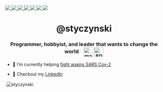 <a href="https://www.linkedin.com/in/piotr-styczy%C5%84ski-661043151/">
<img src="https://img.shields.io/badge/LinkedIn-0077B5?style=for-the-badge&logo=linkedin&logoColor=white" />
</a>

<a href="https://github.com/styczynski/">
<img src="https://img.shields.io/badge/GitHub-100000?style=for-the-badge&logo=github&logoColor=white" />
</a>

<a href="https://gitlab.com/styczynski/">
<img src="https://img.shields.io/badge/GitLab-330F63?style=for-the-badge&logo=gitlab&logoColor=white" />
</a>

<a href="mailto:piotr@styczynski.in">
<img src="https://img.shields.io/badge/Gmail-D14836?style=for-the-badge&logo=gmail&logoColor=white" />
</a>

<a href="https://stackoverflow.com/users/8758309/piotr-styczy%c5%84ski">
<img src="https://img.shields.io/badge/Stack_Overflow-FE7A16?style=for-the-badge&logo=stack-overflow&logoColor=white" />
</a>

<a href="https://www.codewars.com/users/styczynski/">
<img src="https://img.shields.io/badge/Codewars-B1361E?style=for-the-badge&logo=Codewars&logoColor=white" />
</a>

<a href="https://codepen.io/isis97/">
<img src="https://img.shields.io/badge/Codepen-000000?style=for-the-badge&logo=codepen&logoColor=white" />
</a>



<h1 align="center">@styczynski</h1>
<h3 align="center">Programmer, hobbyist, and leader that wants to change the world &nbsp;&nbsp;&nbsp;<a href="https://linkedin.com/in/piotrstyczynski" target="blank"><img align="center" src="https://cdn.jsdelivr.net/npm/simple-icons@3.0.1/icons/linkedin.svg" alt="mateuszdorobek" height="30" width="30" /></a>
<a href="https://stackoverflow.com/users/8758309/piotr-styczy%c5%84ski" target="blank"><img align="center" src="https://cdn.jsdelivr.net/npm/simple-icons@3.0.1/icons/stackoverflow.svg" alt="8081835" height="30" width="30" /></a></h3>

- 🌱 I’m currently helping [fight agains SARS Cov-2](http://covidgenomics.com/)

- 📝 Checkout my [LinkedIn](https://www.linkedin.com/in/piotrstyczynski/)

<p>&nbsp;<img align="center" src="https://github-readme-stats.vercel.app/api?username=styczynski&show_icons=true" alt="styczynski" /></p>

